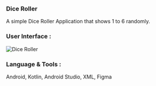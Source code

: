 ### Dice Roller 

A simple Dice Roller Application that shows 1 to 6 randomly.

### User Interface :
 
![Dice Roller](https://user-images.githubusercontent.com/36065206/133622531-e6674bfc-bb4f-4b52-bd49-4ef212960798.png)

### Language & Tools :

Android, Kotlin, Android Studio, XML, Figma
